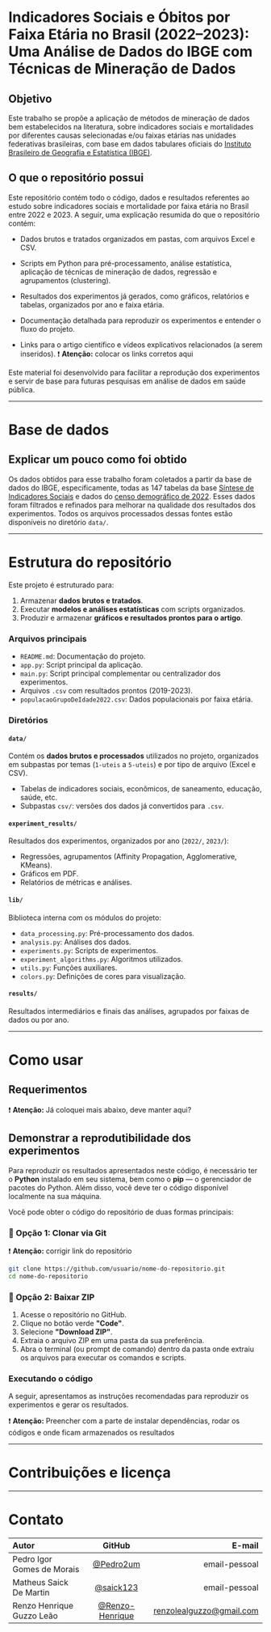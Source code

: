 # Indicadores Sociais e Óbitos por Faixa Etária no Brasil (2022–2023): Uma Análise de Dados do IBGE com Técnicas de Mineração de Dados
## Objetivo
Este trabalho se propõe a aplicação de métodos de mineração de dados bem estabelecidos na literatura, sobre indicadores sociais e mortalidades por diferentes causas selecionadas e/ou faixas etárias nas unidades federativas brasileiras, com base em dados tabulares oficiais do [Instituto Brasileiro de Geografia e Estatística (IBGE)](https://www.ibge.gov.br/).

## O que o repositório possui
Este repositório contém todo o código, dados e resultados referentes ao estudo sobre indicadores sociais e mortalidade por faixa etária no Brasil entre 2022 e 2023. A seguir, uma explicação resumida do que o repositório contém: 

- Dados brutos e tratados organizados em pastas, com arquivos Excel e CSV.

- Scripts em Python para pré-processamento, análise estatística, aplicação de técnicas de mineração de dados, regressão e agrupamentos (clustering).

- Resultados dos experimentos já gerados, como gráficos, relatórios e tabelas, organizados por ano e faixa etária.

- Documentação detalhada para reproduzir os experimentos e entender o fluxo do projeto.

- Links para o artigo científico e vídeos explicativos relacionados (a serem inseridos). ❗ **Atenção:** colocar os links corretos aqui

Este material foi desenvolvido para facilitar a reprodução dos experimentos e servir de base para futuras pesquisas em análise de dados em saúde pública.


---
# Base de dados
## Explicar um pouco como foi obtido
Os dados obtidos para esse trabalho foram coletados a partir da base de dados do IBGE, especificamente, todas as 147 tabelas da base [Síntese de Indicadores Sociais](https://www.ibge.gov.br/estatisticas/sociais/saude/9221-sintese-de-indicadores-sociais.html) e dados do [censo demográfico de 2022](https://sidra.ibge.gov.br/tabela/9514). Esses dados foram filtrados e refinados para melhorar na qualidade dos resultados dos experimentos. Todos os arquivos processados dessas fontes estão disponíveis no diretório `data/`.



---
# Estrutura do repositório
Este projeto é estruturado para:
1. Armazenar **dados brutos e tratados**.
2. Executar **modelos e análises estatísticas** com scripts organizados.
3. Produzir e armazenar **gráficos e resultados prontos para o artigo**.

### Arquivos principais
- `README.md`: Documentação do projeto.
- `app.py`: Script principal da aplicação.
- `main.py`: Script principal complementar ou centralizador dos experimentos.
- Arquivos `.csv` com resultados prontos (2019-2023).
- `populacaoGrupoDeIdade2022.csv`: Dados populacionais por faixa etária.

### Diretórios

#### `data/`
Contém os **dados brutos e processados** utilizados no projeto, organizados em subpastas por temas (`1-uteis` a `5-uteis`) e por tipo de arquivo (Excel e CSV).
- Tabelas de indicadores sociais, econômicos, de saneamento, educação, saúde, etc.
- Subpastas `csv/`: versões dos dados já convertidos para `.csv`.

#### `experiment_results/`
Resultados dos experimentos, organizados por ano (`2022/`, `2023/`):
- Regressões, agrupamentos (Affinity Propagation, Agglomerative, KMeans).
- Gráficos em PDF.
- Relatórios de métricas e análises.

#### `lib/`
Biblioteca interna com os módulos do projeto:
- `data_processing.py`: Pré-processamento dos dados.
- `analysis.py`: Análises dos dados.
- `experiments.py`: Scripts de experimentos.
- `experiment_algorithms.py`: Algoritmos utilizados.
- `utils.py`: Funções auxiliares.
- `colors.py`: Definições de cores para visualização.

#### `results/`
Resultados intermediários e finais das análises, agrupados por faixas de dados ou por ano.

---

# Como usar
## Requerimentos
❗ **Atenção:** Já coloquei mais abaixo, deve manter aqui?

## Demonstrar a reprodutibilidade dos experimentos
Para reproduzir os resultados apresentados neste código, é necessário ter o **Python** instalado em seu sistema, bem como o **pip** — o gerenciador de pacotes do Python. Além disso, você deve ter o código disponível localmente na sua máquina.

Você pode obter o código do repositório de duas formas principais:

### 🔧 Opção 1: Clonar via Git
❗ **Atenção:** corrigir link do repositório
```bash
git clone https://github.com/usuario/nome-do-repositorio.git
cd nome-do-repositorio
```

### 📄 Opção 2: Baixar ZIP
1. Acesse o repositório no GitHub.
2. Clique no botão verde **"Code"**.
3. Selecione **"Download ZIP"**.
4. Extraia o arquivo ZIP em uma pasta da sua preferência.
5. Abra o terminal (ou prompt de comando) dentro da pasta onde extraiu os arquivos para executar os comandos e scripts.

### Executando o código
A seguir, apresentamos as instruções recomendadas para reproduzir os experimentos e gerar os resultados.

❗ **Atenção:** Preencher com a parte de instalar dependências, rodar os códigos e onde ficam armazenados os resultados

---
# Contribuições e licença

---
# Contato
| Autor                 | GitHub               | E-mail               |
| :---------------- | :------: | ----: |
| Pedro Igor Gomes de Morais | [@Pedro2um](https://github.com/Pedro2um) | email-pessoal |
| Matheus Saick De Martin | [@saick123](https://github.com/saick123) | email-pessoal |
| Renzo Henrique Guzzo Leão | [@Renzo-Henrique](https://github.com/seuusuario) | renzolealguzzo@gmail.com |

